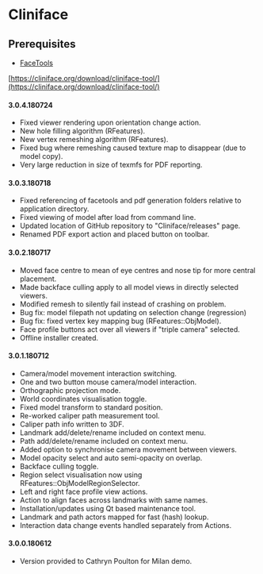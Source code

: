 # Cliniface

## Prerequisites
- [FaceTools](../../../FaceTools)


[https://cliniface.org/download/cliniface-tool/](https://cliniface.org/download/cliniface-tool/)

#### 3.0.4.180724
- Fixed viewer rendering upon orientation change action.
- New hole filling algorithm (RFeatures).
- New vertex remeshing algorithm (RFeatures).
- Fixed bug where remeshing caused texture map to disappear (due to model copy).
- Very large reduction in size of texmfs for PDF reporting.

#### 3.0.3.180718
- Fixed referencing of facetools and pdf generation folders relative to application directory.
- Fixed viewing of model after load from command line.
- Updated location of GitHub repository to "Cliniface/releases" page.
- Renamed PDF export action and placed button on toolbar.

#### 3.0.2.180717
- Moved face centre to mean of eye centres and nose tip for more central placement.
- Made backface culling apply to all model views in directly selected viewers.
- Modified remesh to silently fail instead of crashing on problem.
- Bug fix: model filepath not updating on selection change (regression)
- Bug fix: fixed vertex key mapping bug (RFeatures::ObjModel).
- Face profile buttons act over all viewers if "triple camera" selected.
- Offline installer created.

#### 3.0.1.180712
- Camera/model movement interaction switching.
- One and two button mouse camera/model interaction.
- Orthographic projection mode.
- World coordinates visualisation toggle.
- Fixed model transform to standard position.
- Re-worked caliper path measurement tool.
- Caliper path info written to 3DF.
- Landmark add/delete/rename included on context menu.
- Path add/delete/rename included on context menu.
- Added option to synchronise camera movement between viewers.
- Model opacity select and auto semi-opacity on overlap.
- Backface culling toggle.
- Region select visualisation now using RFeatures::ObjModelRegionSelector.
- Left and right face profile view actions.
- Action to align faces across landmarks with same names.
- Installation/updates using Qt based maintenance tool.
- Landmark and path actors mapped for fast (hash) lookup.
- Interaction data change events handled separately from Actions.

#### 3.0.0.180612
- Version provided to Cathryn Poulton for Milan demo.



